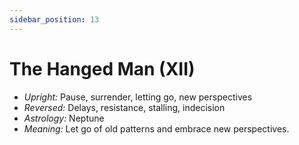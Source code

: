 ```yaml
---
sidebar_position: 13
---
```


# The Hanged Man (XII)

- *Upright:* Pause, surrender, letting go, new perspectives
- *Reversed:* Delays, resistance, stalling, indecision
- *Astrology:* Neptune
- *Meaning:* Let go of old patterns and embrace new perspectives.
